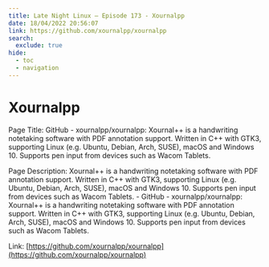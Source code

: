 ```yaml
---
title: Late Night Linux – Episode 173 - Xournalpp
date: 18/04/2022 20:56:07
link: https://github.com/xournalpp/xournalpp
search:
  exclude: true
hide:
  - toc
  - navigation
---
```


# Xournalpp

Page Title: GitHub - xournalpp/xournalpp: Xournal++ is a handwriting notetaking software with PDF annotation support. Written in C++ with GTK3, supporting Linux (e.g. Ubuntu, Debian, Arch, SUSE), macOS and Windows 10. Supports pen input from devices such as Wacom Tablets.

Page Description: Xournal++ is a handwriting notetaking software with PDF annotation support. Written in C++ with GTK3, supporting Linux (e.g. Ubuntu, Debian, Arch, SUSE), macOS and Windows 10. Supports pen input from devices such as Wacom Tablets. - GitHub - xournalpp/xournalpp: Xournal++ is a handwriting notetaking software with PDF annotation support. Written in C++ with GTK3, supporting Linux (e.g. Ubuntu, Debian, Arch, SUSE), macOS and Windows 10. Supports pen input from devices such as Wacom Tablets. 

Link: [https://github.com/xournalpp/xournalpp](https://github.com/xournalpp/xournalpp)